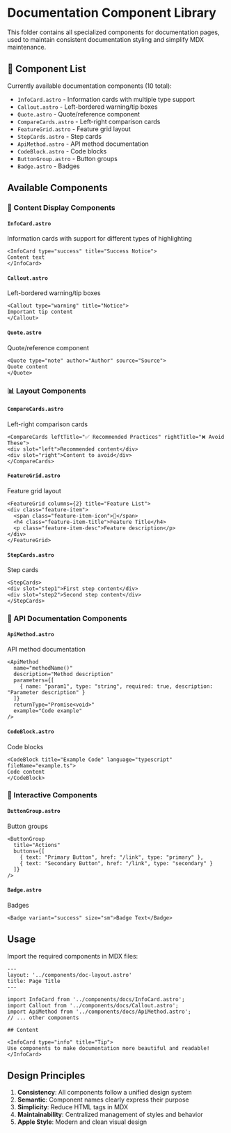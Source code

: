 # Documentation Component Library

This folder contains all specialized components for documentation pages, used to maintain consistent documentation styling and simplify MDX maintenance.

## 📁 Component List

Currently available documentation components (10 total):
- `InfoCard.astro` - Information cards with multiple type support
- `Callout.astro` - Left-bordered warning/tip boxes
- `Quote.astro` - Quote/reference component
- `CompareCards.astro` - Left-right comparison cards
- `FeatureGrid.astro` - Feature grid layout
- `StepCards.astro` - Step cards
- `ApiMethod.astro` - API method documentation
- `CodeBlock.astro` - Code blocks
- `ButtonGroup.astro` - Button groups
- `Badge.astro` - Badges

## Available Components

### 🎨 Content Display Components

#### `InfoCard.astro`
Information cards with support for different types of highlighting
```mdx
<InfoCard type="success" title="Success Notice">
Content text
</InfoCard>
```

#### `Callout.astro`
Left-bordered warning/tip boxes
```mdx
<Callout type="warning" title="Notice">
Important tip content
</Callout>
```

#### `Quote.astro`
Quote/reference component
```mdx
<Quote type="note" author="Author" source="Source">
Quote content
</Quote>
```

### 📊 Layout Components

#### `CompareCards.astro`
Left-right comparison cards
```mdx
<CompareCards leftTitle="✅ Recommended Practices" rightTitle="❌ Avoid These">
<div slot="left">Recommended content</div>
<div slot="right">Content to avoid</div>
</CompareCards>
```

#### `FeatureGrid.astro`
Feature grid layout
```mdx
<FeatureGrid columns={2} title="Feature List">
<div class="feature-item">
  <span class="feature-item-icon">🎯</span>
  <h4 class="feature-item-title">Feature Title</h4>
  <p class="feature-item-desc">Feature description</p>
</div>
</FeatureGrid>
```

#### `StepCards.astro`
Step cards
```mdx
<StepCards>
<div slot="step1">First step content</div>
<div slot="step2">Second step content</div>
</StepCards>
```

### 🔧 API Documentation Components

#### `ApiMethod.astro`
API method documentation
```mdx
<ApiMethod
  name="methodName()"
  description="Method description"
  parameters={[
    { name: "param1", type: "string", required: true, description: "Parameter description" }
  ]}
  returnType="Promise<void>"
  example="Code example"
/>
```

#### `CodeBlock.astro`
Code blocks
```mdx
<CodeBlock title="Example Code" language="typescript" fileName="example.ts">
Code content
</CodeBlock>
```

### 🎯 Interactive Components

#### `ButtonGroup.astro`
Button groups
```mdx
<ButtonGroup 
  title="Actions" 
  buttons={[
    { text: "Primary Button", href: "/link", type: "primary" },
    { text: "Secondary Button", href: "/link", type: "secondary" }
  ]} 
/>
```

#### `Badge.astro`
Badges
```mdx
<Badge variant="success" size="sm">Badge Text</Badge>
```

## Usage

Import the required components in MDX files:

```mdx
---
layout: '../components/doc-layout.astro'
title: Page Title
---

import InfoCard from '../components/docs/InfoCard.astro';
import Callout from '../components/docs/Callout.astro';
import ApiMethod from '../components/docs/ApiMethod.astro';
// ... other components

## Content

<InfoCard type="info" title="Tip">
Use components to make documentation more beautiful and readable!
</InfoCard>
```

## Design Principles

1. **Consistency**: All components follow a unified design system
2. **Semantic**: Component names clearly express their purpose
3. **Simplicity**: Reduce HTML tags in MDX
4. **Maintainability**: Centralized management of styles and behavior
5. **Apple Style**: Modern and clean visual design
